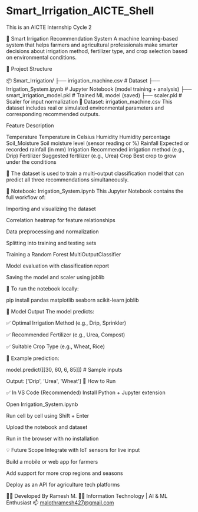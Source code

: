 # Smart_Irrigation_AICTE_Shell
This is an AICTE Internship Cycle 2 



🌿 Smart Irrigation Recommendation System A machine learning-based system that helps farmers and agricultural professionals make smarter decisions about irrigation method, fertilizer type, and crop selection based on environmental conditions.

📁 Project Structure

📦 Smart_Irrigation/ ├── irrigation_machine.csv # Dataset ├── Irrigation_System.ipynb # Jupyter Notebook (model training + analysis) ├── smart_irrigation_model.pkl # Trained ML model (saved) ├── scaler.pkl # Scaler for input normalization 📄 Dataset: irrigation_machine.csv This dataset includes real or simulated environmental parameters and corresponding recommended outputs.

Feature Description

Temperature Temperature in Celsius Humidity Humidity percentage Soil_Moisture Soil moisture level (sensor reading or %) Rainfall Expected or recorded rainfall (in mm) Irrigation Recommended irrigation method (e.g., Drip) Fertilizer Suggested fertilizer (e.g., Urea) Crop Best crop to grow under the conditions

🔗 The dataset is used to train a multi-output classification model that can predict all three recommendations simultaneously.

📓 Notebook: Irrigation_System.ipynb This Jupyter Notebook contains the full workflow of:

Importing and visualizing the dataset

Correlation heatmap for feature relationships

Data preprocessing and normalization

Splitting into training and testing sets

Training a Random Forest MultiOutputClassifier

Model evaluation with classification report

Saving the model and scaler using joblib

📌 To run the notebook locally:

pip install pandas matplotlib seaborn scikit-learn joblib

🧠 Model Output The model predicts:

✅ Optimal Irrigation Method (e.g., Drip, Sprinkler)

✅ Recommended Fertilizer (e.g., Urea, Compost)

✅ Suitable Crop Type (e.g., Wheat, Rice)

🧪 Example prediction:

model.predict([[30, 60, 6, 85]]) # Sample inputs

Output: ['Drip', 'Urea', 'Wheat'] 🚀 How to Run

✅ In VS Code (Recommended) Install Python + Jupyter extension

Open Irrigation_System.ipynb

Run cell by cell using Shift + Enter

Upload the notebook and dataset

Run in the browser with no installation

💡 Future Scope Integrate with IoT sensors for live input

Build a mobile or web app for farmers

Add support for more crop regions and seasons

Deploy as an API for agriculture tech platforms

🙋‍♀️ Developed By Ramesh M. 👩‍💻 Information Technology | AI & ML Enthusiast 📫 malothramesh427@gmail.com
